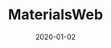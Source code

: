 ---
title: MaterialsWeb
layout: home
modal-id: 2
date: 2020-01-02
img: materialsweb.png
alt: image-alt
category: Web Development
action: <a href="http://materialsweb.org">Visit the site</a>
description: Materialsweb is an online repository of electronic structure data for 2D and bulk layered materials. I built this Django website while working on my PhD in Richard Hennig's group in Florida. Members of his group now maintain the site.
---